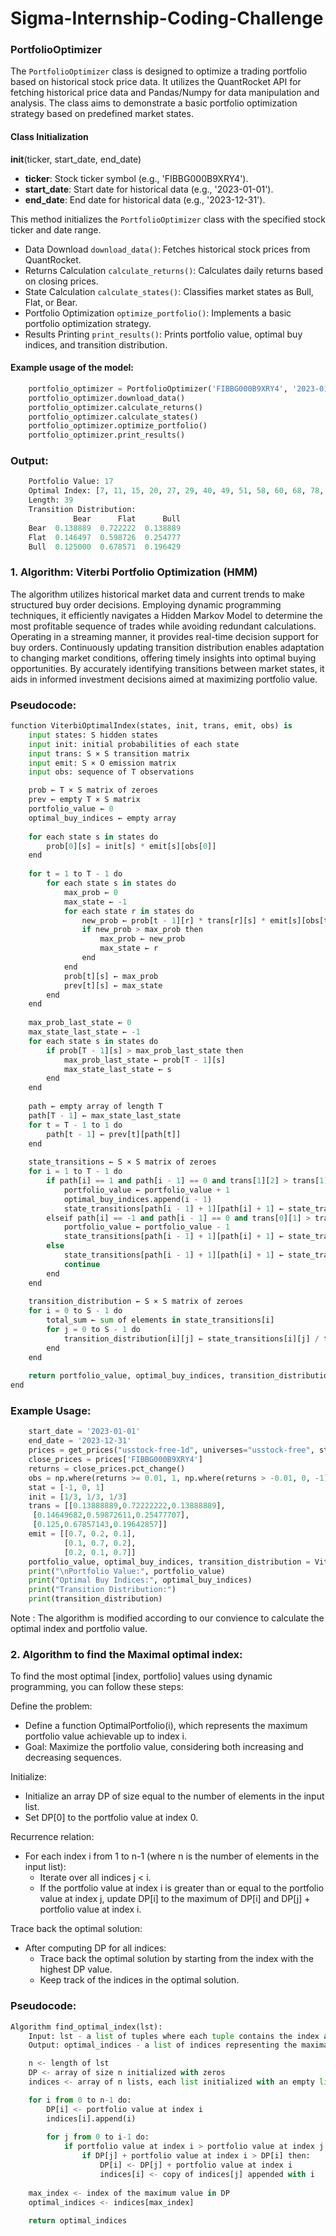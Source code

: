 # Sigma-Internship-Coding-Challenge

### PortfolioOptimizer

The `PortfolioOptimizer` class is designed to optimize a trading portfolio based on historical stock price data. It utilizes the QuantRocket API for fetching historical price data and Pandas/Numpy for data manipulation and analysis. The class aims to demonstrate a basic portfolio optimization strategy based on predefined market states.

#### Class Initialization

__init__(ticker, start_date, end_date)

- **ticker**: Stock ticker symbol (e.g., 'FIBBG000B9XRY4').
- **start_date**: Start date for historical data (e.g., '2023-01-01').
- **end_date**: End date for historical data (e.g., '2023-12-31').

This method initializes the `PortfolioOptimizer` class with the specified stock ticker and date range.

- Data Download `download_data()`: Fetches historical stock prices from QuantRocket.
- Returns Calculation `calculate_returns()`: Calculates daily returns based on closing prices.
- State Calculation `calculate_states()`: Classifies market states as Bull, Flat, or Bear.
- Portfolio Optimization `optimize_portfolio()`: Implements a basic portfolio optimization strategy.
- Results Printing `print_results()`: Prints portfolio value, optimal buy indices, and transition distribution.

#### Example usage of the model:

```python
    portfolio_optimizer = PortfolioOptimizer('FIBBG000B9XRY4', '2023-01-01', '2023-12-31')
    portfolio_optimizer.download_data()
    portfolio_optimizer.calculate_returns()
    portfolio_optimizer.calculate_states()
    portfolio_optimizer.optimize_portfolio()
    portfolio_optimizer.print_results()
```

### Output:

```python
    Portfolio Value: 17
    Optimal Index: [7, 11, 15, 20, 27, 29, 40, 49, 51, 58, 60, 68, 78, 84, 87, 93, 99, 102, 107, 109, 112, 116, 119, 122, 132, 141, 159, 163, 176, 186, 190, 206, 208, 211, 215, 217, 231, 233, 237]
    Length: 39
    Transition Distribution:
              Bear      Flat      Bull
    Bear  0.138889  0.722222  0.138889
    Flat  0.146497  0.598726  0.254777
    Bull  0.125000  0.678571  0.196429
```

### 1. Algorithm: Viterbi Portfolio Optimization (HMM)

The algorithm utilizes historical market data and current trends to make structured buy order decisions. Employing dynamic programming techniques, it efficiently navigates a Hidden Markov Model to determine the most profitable sequence of trades while avoiding redundant calculations. Operating in a streaming manner, it provides real-time decision support for buy orders. Continuously updating transition distribution enables adaptation to changing market conditions, offering timely insights into optimal buying opportunities. By accurately identifying transitions between market states, it aids in informed investment decisions aimed at maximizing portfolio value.

### Pseudocode:

```python
function ViterbiOptimalIndex(states, init, trans, emit, obs) is
    input states: S hidden states
    input init: initial probabilities of each state
    input trans: S × S transition matrix
    input emit: S × O emission matrix
    input obs: sequence of T observations

    prob ← T × S matrix of zeroes
    prev ← empty T × S matrix
    portfolio_value ← 0
    optimal_buy_indices ← empty array
    
    for each state s in states do
        prob[0][s] = init[s] * emit[s][obs[0]]
    end
    
    for t = 1 to T - 1 do
        for each state s in states do
            max_prob ← 0
            max_state ← -1
            for each state r in states do
                new_prob ← prob[t - 1][r] * trans[r][s] * emit[s][obs[t]]
                if new_prob > max_prob then
                    max_prob ← new_prob
                    max_state ← r
                end
            end
            prob[t][s] ← max_prob
            prev[t][s] ← max_state
        end
    end
    
    max_prob_last_state ← 0
    max_state_last_state ← -1
    for each state s in states do
        if prob[T - 1][s] > max_prob_last_state then
            max_prob_last_state ← prob[T - 1][s]
            max_state_last_state ← s
        end
    end
    
    path ← empty array of length T
    path[T - 1] ← max_state_last_state
    for t = T - 1 to 1 do
        path[t - 1] ← prev[t][path[t]]
    end
    
    state_transitions ← S × S matrix of zeroes
    for i = 1 to T - 1 do
        if path[i] == 1 and path[i - 1] == 0 and trans[1][2] > trans[1][0] then
            portfolio_value ← portfolio_value + 1
            optimal_buy_indices.append(i - 1)
            state_transitions[path[i - 1] + 1][path[i] + 1] ← state_transitions[path[i - 1] + 1][path[i] + 1] + 1
        elseif path[i] == -1 and path[i - 1] == 0 and trans[0][1] > trans[0][2] then
            portfolio_value ← portfolio_value - 1
            state_transitions[path[i - 1] + 1][path[i] + 1] ← state_transitions[path[i - 1] + 1][path[i] + 1] + 1
        else
            state_transitions[path[i - 1] + 1][path[i] + 1] ← state_transitions[path[i - 1] + 1][path[i] + 1] + 1
            continue
        end
    end
    
    transition_distribution ← S × S matrix of zeroes
    for i = 0 to S - 1 do
        total_sum ← sum of elements in state_transitions[i]
        for j = 0 to S - 1 do
            transition_distribution[i][j] ← state_transitions[i][j] / total_sum
        end
    end
    
    return portfolio_value, optimal_buy_indices, transition_distribution
end
```

### Example Usage:

```python
    start_date = '2023-01-01'
    end_date = '2023-12-31'
    prices = get_prices("usstock-free-1d", universes="usstock-free", start_date=start_date, end_date=end_date, fields=["Close"])
    close_prices = prices['FIBBG000B9XRY4']
    returns = close_prices.pct_change()
    obs = np.where(returns >= 0.01, 1, np.where(returns > -0.01, 0, -1)).flatten()
    stat = [-1, 0, 1]
    init = [1/3, 1/3, 1/3]
    trans = [[0.13888889,0.72222222,0.13888889],
     [0.14649682,0.59872611,0.25477707],
     [0.125,0.67857143,0.19642857]]
    emit = [[0.7, 0.2, 0.1],
            [0.1, 0.7, 0.2],
            [0.2, 0.1, 0.7]]
    portfolio_value, optimal_buy_indices, transition_distribution = ViterbiOptimalIndex(stat, init, trans, emit, obs)
    print("\nPortfolio Value:", portfolio_value)
    print("Optimal Buy Indices:", optimal_buy_indices)
    print("Transition Distribution:")
    print(transition_distribution)
```

Note : The algorithm is modified according to our convience to calculate the optimal index and portfolio value.

### 2. Algorithm to find the Maximal optimal index:

To find the most optimal [index, portfolio] values using dynamic programming, you can follow these steps:

Define the problem:
- Define a function OptimalPortfolio(i), which represents the maximum portfolio value achievable up to index i.
- Goal: Maximize the portfolio value, considering both increasing and decreasing sequences.

Initialize:
- Initialize an array DP of size equal to the number of elements in the input list.
- Set DP[0] to the portfolio value at index 0.

Recurrence relation:
- For each index i from 1 to n-1 (where n is the number of elements in the input list):
  - Iterate over all indices j < i.
  - If the portfolio value at index i is greater than or equal to the portfolio value at index j, update DP[i] to the maximum of DP[i] and DP[j] + portfolio value at index i.

Trace back the optimal solution:
- After computing DP for all indices:
  - Trace back the optimal solution by starting from the index with the highest DP value.
  - Keep track of the indices in the optimal solution.

### Pseudocode:
```python
Algorithm find_optimal_index(lst):
    Input: lst - a list of tuples where each tuple contains the index and the portfolio value
    Output: optimal_indices - a list of indices representing the maximal optimal index

    n <- length of lst
    DP <- array of size n initialized with zeros
    indices <- array of n lists, each list initialized with an empty list

    for i from 0 to n-1 do:
        DP[i] <- portfolio value at index i
        indices[i].append(i)
        
        for j from 0 to i-1 do:
            if portfolio value at index i > portfolio value at index j then:
                if DP[j] + portfolio value at index i > DP[i] then:
                    DP[i] <- DP[j] + portfolio value at index i
                    indices[i] <- copy of indices[j] appended with i
    
    max_index <- index of the maximum value in DP
    optimal_indices <- indices[max_index]
    
    return optimal_indices
```
